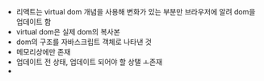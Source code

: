 - 리액트는 virtual dom 개념을 사용해 변화가 있는 부분만 브라우저에 알려 dom을 업데이트 함
- virtual dom은 실제 dom의 복사본
- dom의 구조를 자바스크립트 객체로 나타낸 것
- 메모리상에만 존재
- 업데이트 전 상태, 업데이트 되어야 할 상탤 ㅗ존재
- 